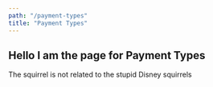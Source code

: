 ```yaml
---
path: "/payment-types"
title: "Payment Types"
---
```

## Hello I am the page for Payment Types

The squirrel is not related to the stupid Disney squirrels